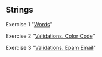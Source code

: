 ##  Strings
Exercise 1 "[Words](https://github.com/pp8a/Java_Basics_ENG/tree/main/Strings/words)"

Exercise 2 "[Validations. Color Code](https://github.com/pp8a/Java_Basics_ENG/tree/main/Strings/validations-color-code)"

Exercise 3 "[Validations. Epam Email](https://github.com/pp8a/Java_Basics_ENG/tree/main/Strings/validations-epam-email)"
